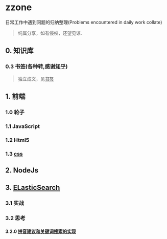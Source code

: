 # zzone
日常工作中遇到问题的归纳整理(Problems encountered in daily work collate)

> 纯属分享，如有侵权，还望见谅.

## 0. 知识库

### 0.3 书签(各种转,感谢[知乎](http://www.zhihu.com))

 > 独立成文，见[书签](https://github.com/occultskyrong/zzone/blob/master/doc/0.3_bookmark/README.md)

## 1. 前端

### 1.0 轮子

### 1.1 JavaScript

### 1.2 Html5

### 1.3 [css](./doc/1.3_css/readme.md)

## 2. NodeJs

## 3. [ELasticSearch](./doc/3.0_ElasticSearch)

### 3.1 实战

### 3.2 思考

#### 3.2.0  [拼音建议和关键词搜索的实现](./doc/3.0_ElasticSearch/3.0_/ik%2Bpinyin.md)

